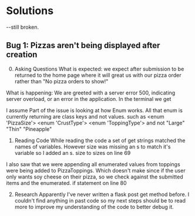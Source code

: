 # Solutions
--still broken.

## Bug 1: Pizzas aren't being displayed after creation

0. Asking Questions
What is expected: we expect after submission to be returned to the home page where it will great us with our pizza order rather than "No pizza orders to show!"

What is happening: We are greeted with a server error 500, indicating server overload, or an error in the application. In the terminal we get

I assume Part of the issue is looking at how  Enum works. All that enum is currently returning are class keys and not values. such as 
<enum 'PizzaSize'>
<enum 'CrustType'>
<enum 'ToppingType'>
and not
"Large"
"Thin"
"Pineapple"

1. Reading Code
While reading the code a set of get strings matched the names of variables. However size was missing an s to match it's variable so I added an s.
size to sizes on line 69

I also saw that we were appending all enumerated values from toppings were being added to PizzaToppings. Which doesn't make since if the user only  wants soy cheese on their pizza, so we check against the submitted items and the enumerated.
if statement on line 80

2. Research
Apparently I've never written a flask post get method before. I couldn't find anything in past code so my next steps should be to read more to improve my understanding of the code to better debug it.
